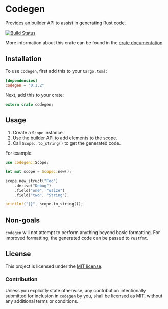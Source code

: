 # Codegen

Provides an builder API to assist in generating Rust code.

[![Build Status](https://travis-ci.org/carllerche/codegen.svg?branch=master)](https://travis-ci.org/carllerche/codegen)

More information about this crate can be found in the [crate documentation][dox]

[dox]: https://docs.rs/codegen/0.1.1/codegen/

## Installation

To use `codegen`, first add this to your `Cargo.toml`:

```toml
[dependencies]
codegen = "0.1.2"
```

Next, add this to your crate:

```rust
extern crate codegen;
```

## Usage

1) Create a `Scope` instance.
2) Use the builder API to add elements to the scope.
3) Call `Scope::to_string()` to get the generated code.

For example:

```rust
use codegen::Scope;

let mut scope = Scope::new();

scope.new_struct("Foo")
    .derive("Debug")
    .field("one", "usize")
    .field("two", "String");

println!("{}", scope.to_string());
```

## Non-goals

`codegen` will not attempt to perform anything beyond basic formatting. For
improved formatting, the generated code can be passed to `rustfmt`.

## License

This project is licensed under the [MIT license](LICENSE).

### Contribution

Unless you explicitly state otherwise, any contribution intentionally submitted
for inclusion in `codegen` by you, shall be licensed as MIT, without any
additional terms or conditions.
